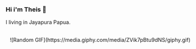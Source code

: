 ### Hi i'm Theis 👋
I living in Jayapura Papua. 
<br><br>
<center>![Random GIF](https://media.giphy.com/media/ZVik7pBtu9dNS/giphy.gif)</center>

